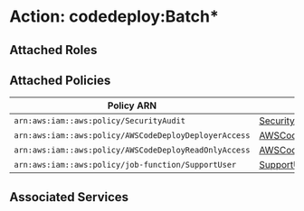 # Action: codedeploy:Batch*

## Attached Roles

## Attached Policies

| Policy ARN | Policy Name |
|------------|-------------|
| `arn:aws:iam::aws:policy/SecurityAudit` | [SecurityAudit](../policies.md#securityaudit) |
| `arn:aws:iam::aws:policy/AWSCodeDeployDeployerAccess` | [AWSCodeDeployDeployerAccess](../policies.md#awscodedeploydeployeraccess) |
| `arn:aws:iam::aws:policy/AWSCodeDeployReadOnlyAccess` | [AWSCodeDeployReadOnlyAccess](../policies.md#awscodedeployreadonlyaccess) |
| `arn:aws:iam::aws:policy/job-function/SupportUser` | [SupportUser](../policies.md#supportuser) |

## Associated Services


